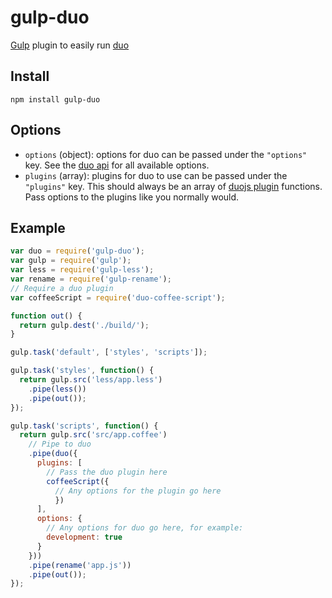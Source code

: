 # gulp-duo

[Gulp](https://github.com/gulpjs/gulp) plugin to easily run [duo](https://github.com/duojs/duo)

## Install

```
npm install gulp-duo
```

## Options

* `options` (object): options for duo can be passed under the `"options"` key. See the [duo api](https://github.com/duojs/duo/blob/master/docs/api.md) for all available options.
* `plugins` (array): plugins for duo to use can be passed under the `"plugins"` key. This should always be an array of [duojs plugin](https://github.com/duojs/duo/wiki/Third-Party-Libraries) functions. Pass options to the plugins like you normally would.

## Example

```javascript
var duo = require('gulp-duo');
var gulp = require('gulp');
var less = require('gulp-less');
var rename = require('gulp-rename');
// Require a duo plugin
var coffeeScript = require('duo-coffee-script');

function out() {
  return gulp.dest('./build/');
}

gulp.task('default', ['styles', 'scripts']);

gulp.task('styles', function() {
  return gulp.src('less/app.less')
    .pipe(less())
    .pipe(out());
});

gulp.task('scripts', function() {
  return gulp.src('src/app.coffee')
    // Pipe to duo
    .pipe(duo({
      plugins: [
        // Pass the duo plugin here
        coffeeScript({
          // Any options for the plugin go here
          })
      ],
      options: {
        // Any options for duo go here, for example:
        development: true
      }
    }))
    .pipe(rename('app.js'))
    .pipe(out());
});
```
